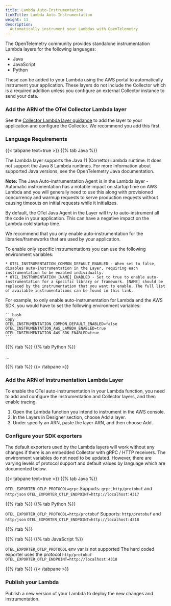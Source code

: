 ```yaml
---
title: Lambda Auto-Instrumentation
linkTitle: Lambda Auto-Instrumentation
weight: 11
description:
  Automatically instrument your Lambdas with OpenTelemetry 
---
```


The OpenTelemetry community provides standalone instrumentation Lambda layers for the following languages:

* Java
* JavaScript
* Python

These can be added to your Lambda using the AWS portal to automatically instrument your application. These layers do not include the Collector which is a required addition unless you configure an external Collector instance to send your data.

### Add the ARN of the OTel Collector Lambda layer

See the [Collector Lambda layer guidance](lambda-manual-instrument) to add the layer to your application and configure the Collector. We recommend you add this first.

### Language Requirements

<!-- prettier-ignore -->
{{< tabpane text=true >}}
{{% tab Java %}}

The Lambda layer supports the Java 11 (Corretto) Lambda runtime. It does not support the Java 8 Lambda runtimes. For more information about supported Java versions, see the OpenTelemetry Java documentation.

**Note:** The Java Auto-instrumentation Agent is in the Lambda layer - Automatic instrumentation has a notable impact on startup time on AWS Lambda and you will generally need to use this along with provisioned concurrency and warmup requests to serve production requests without causing timeouts on initial requests while it initializes.

By default, the OTel Java Agent in the Layer will try to auto-instrument all the code in your application. This can have a negative impact on the Lambda cold startup time.

We recommend that you only enable auto-instrumentation for the libraries/frameworks that are used by your application.

To enable only specific instrumentations you can use the following environment variables:

    * OTEL_INSTRUMENTATION_COMMON_DEFAULT_ENABLED - When set to false, disables auto-instrumentation in the Layer, requiring each instrumentation to be enabled individually.
    * OTEL_INSTRUMENTATION_[NAME]_ENABLED - Set to true to enable auto-instrumentation for a specific library or framework. [NAME] should be replaced by the instrumentation that you want to enable. The full list of available instrumentations can be found in this link.

For example, to only enable auto-instrumentation for Lambda and the AWS SDK, you would have to set the following environment variables:

    ```bash
    Copy
    OTEL_INSTRUMENTATION_COMMON_DEFAULT_ENABLED=false
    OTEL_INSTRUMENTATION_AWS_LAMBDA_ENABLED=true
    OTEL_INSTRUMENTATION_AWS_SDK_ENABLED=true
    ```

<!-- prettier-ignore -->
{{% /tab %}}
{{% tab Python %}}

...

<!-- prettier-ignore -->
{{% /tab %}}
{{< /tabpane >}}

### Add the ARN of Instrumentation Lambda Layer

To enable the OTel auto-instrumentation in your Lambda function, you need to add and configure the instrumentation and Collector layers, and then enable tracing.

1. Open the Lambda function you intend to instrument in the AWS console.
2. In the Layers in Designer section, choose Add a layer.
3. Under specify an ARN, paste the layer ARN, and then choose Add.

### Configure your SDK exporters

The default exporters used by the Lambda layers will work without any changes if there is an embedded Collector with gRPC / HTTP receivers. The environment variables do not need to be updated. However, there are varying levels of protocol support and default values by language which are documented below.

<!-- prettier-ignore -->
{{< tabpane text=true >}}
{{% tab Java %}}

`OTEL_EXPORTER_OTLP_PROTOCOL=grpc`
Supports: `grpc`, `http/protobuf` and `http/json`
`OTEL_EXPORTER_OTLP_ENDPOINT=http://localhost:4317`

<!-- prettier-ignore -->
{{% /tab %}}
{{% tab Python %}}

`OTEL_EXPORTER_OTLP_PROTOCOL=http/protobuf`
Supports: `http/protobuf` and `http/json`
`OTEL_EXPORTER_OTLP_ENDPOINT=http://localhost:4318`

<!-- prettier-ignore -->
{{% /tab %}}

<!-- prettier-ignore -->
{{% /tab %}}
{{% tab JavaScript %}}

`OTEL_EXPORTER_OTLP_PROTOCOL` env var is not supported
The hard coded exporter uses the protocol `http/protobuf`
`OTEL_EXPORTER_OTLP_ENDPOINT=http://localhost:4318`

<!-- prettier-ignore -->
{{% /tab %}}
{{< /tabpane >}}

### Publish your Lambda

Publish a new version of your Lambda to deploy the new changes and instrumentation.
